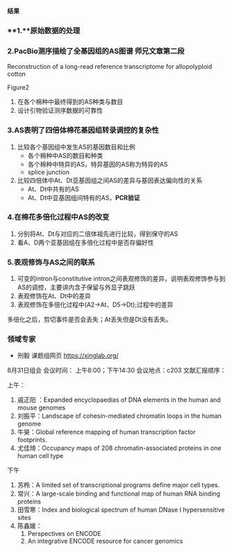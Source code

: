 **结果**

 

### **1.**原始数据的处理

 

### 2.PacBio测序描绘了全基因组的AS图谱  师兄文章第二段

Reconstruction of a long-read reference transcriptome for allopolyploid cotton 

Figure2

1. 在各个棉种中最终得到的AS种类与数目
2. 设计引物验证测序数据的可靠性

### 3.AS表明了四倍体棉花基因组转录调控的复杂性

1. 比较各个基因组中发生AS的基因数目和比例
   + 各个棉种中AS的数目和种类
   + 各个棉种中特异的AS，特异基因的AS称为特异的AS
   +  splice junction
2. 比较四倍体中At、Dt亚基因组之间AS的差异与基因表达偏向性的关系
   + At、Dt中共有的AS
   + At、Dt中亚基因组间特有的AS，**PCR验证**

### 4.在棉花多倍化过程中AS的改变

1. 分别将At、Dt与对应的二倍体祖先进行比较，得到保守的AS
2. 看A、D两个亚基因组在多倍化过程中是否存偏好性

 

### 5.表观修饰与AS之间的联系

1. 可变的intron与constitutive intron之间表观修饰的差异，说明表观修饰参与到AS的调控，主要讲内含子保留与外显子跳跃
2. 表观修饰在At、Dt中的差异
3. 表观修饰在多倍化过程中(A2->At、D5->Dt);过程中的差异





多倍化之后，剪切事件是否会丢失；At丢失但是Dt没有丢失。



### 领域专家

+ 刑毅 课题组网页 https://xinglab.org/





8月31日组会
会议时间： 上午8:00；下午14:30
会议地点：c203
文献汇报顺序：

上午：

1. 戚正阳 ：Expanded encyclopaedias of DNA elements in the human and mouse genomes
2. 刘振平：Landscape of cohesin-mediated chromatin loops in the human genome
3. 牛昊：Global reference mapping of human transcription factor footprints.
4. 尤佳琦：Occupancy maps of 208 chromatin-associated proteins in one human cell type

下午

1. 苏柃：A limited set of transcriptional programs define major cell types.
2. 常兴：A large-scale binding and functional map of human RNA binding proteins
3. 田雪寒：Index and biological spectrum of human DNase I hypersensitive sites
4. 陈鑫媛：
   1. Perspectives on ENCODE
   2. An integrative ENCODE resource for cancer genomics

